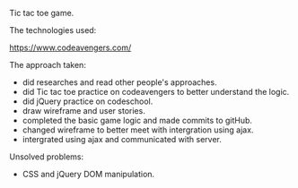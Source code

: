 Tic tac toe game.

The technologies used:

https://www.codeavengers.com/

The approach taken:

- did researches and read other people's approaches.
- did Tic tac toe practice on codeavengers to better understand the logic.
- did jQuery practice on codeschool.
- draw wireframe and user stories.
- completed the basic game logic and made commits to gitHub.
- changed wireframe to better meet with intergration using ajax.
- intergrated using ajax and communicated with server.

Unsolved problems:
- CSS and jQuery DOM manipulation.

